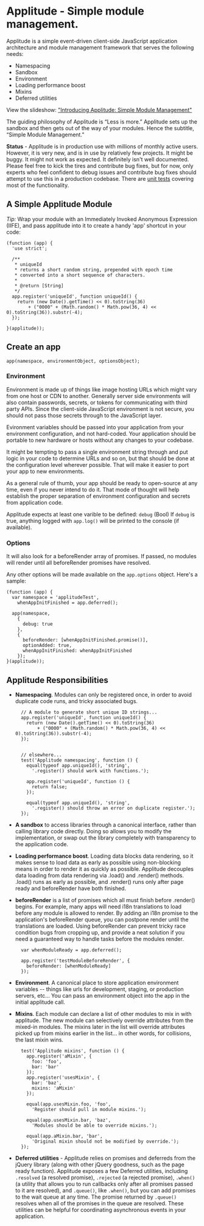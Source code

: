 # Applitude - Simple module management.

Applitude is a simple event-driven client-side JavaScript application architecture and module management framework that serves the following needs:

* Namespacing
* Sandbox
* Environment
* Loading performance boost
* Mixins
* Deferred utilities

View the slideshow: ["Introducing Applitude: Simple Module Management"](https://docs.google.com/presentation/embed?id=1BQ6s5EzLqenWZX1RCUIgVlJViKzjZAvvxN4UVkQzspo&start=false&loop=false&delayms=10000)

The guiding philosophy of Applitude is “Less is more.” Applitude sets up the sandbox and then gets out of the way of your modules. Hence the subtitle, “Simple Module Management.”

**Status** - Applitude is in production use with millions of monthly active users. However, it is very new, and is in use by relatively few projects. It might be buggy. It might not work as expected. It definitely isn't well documented. Please feel free to kick the tires and contribute bug fixes, but for now, only experts who feel confident to debug issues and contribute bug fixes should attempt to use this in a production codebase.
There are [unit tests](http://applitude.herokuapp.com/) covering most of the functionality.

## A Simple Applitude Module

*Tip:* Wrap your module with an Immediately Invoked Anonymous Expression (IIFE), and pass applitude into it to create a handy 'app' shortcut in your code:

    (function (app) {
      'use strict';
    
      /**
       * uniqueId
       * returns a short random string, prepended with epoch time
       * converted into a short sequence of characters.
       * 
       * @return [String] 
       */
      app.register('uniqueId', function uniqueId() {
        return (new Date().getTime() << 0).toString(36)
            + ("0000" + (Math.random() * Math.pow(36, 4) << 0).toString(36)).substr(-4);
      });
    
    }(applitude));

## Create an app

    app(namespace, environmentObject, optionsObject);

### Environment

Environment is made up of things like image hosting URLs which might vary from one host or CDN to another. Generally server side environments will also contain passwords, secrets, or tokens for communicating with third party APIs. Since the client-side JavaScript environment is not secure, you should not pass those secrets through to the JavaScript layer.

Evironment variables should be passed into your application from your environment configuration, and not hard-coded. Your application should be portable to new hardware or hosts without any changes to your codebase.

It might be tempting to pass a single environment string through and put logic in your code to determine URLs and so on, but that should be done at the configuration level wherever possible. That will make it easier to port your app to new environments.

As a general rule of thumb, your app should be ready to open-source at any time, even if you never intend to do it. That mode of thought will help establish the proper separation of environment configuration and secrets from application code.

Applitude expects at least one varible to be defined: `debug` (Bool) If `debug` is true, anything logged with `app.log()` will be printed to the console (if available).

### Options

It will also look for a beforeRender array of promises. If passed, no modules will render until all beforeRender promises have resolved.

Any other options will be made available on the `app.options` object. Here's a sample:

    (function (app) {
      var namespace = 'applitudeTest',
        whenAppInitFinished = app.deferred();
    
      app(namespace,
        {
          debug: true
        },
        {
          beforeRender: [whenAppInitFinished.promise()],
          optionAdded: true,
          whenAppInitFinished: whenAppInitFinished
        });
    }(applitude));

## Applitude Responsibilities

* **Namespacing**. Modules can only be registered once, in order to avoid duplicate code runs, and tricky associated bugs.

        // A module to generate short unique ID strings...
        app.register('uniqueId', function uniqueId() {
          return (new Date().getTime() << 0).toString(36)
              + ("0000" + (Math.random() * Math.pow(36, 4) << 0).toString(36)).substr(-4);
        });


        // elsewhere...
        test('Applitude namespacing', function () {
          equal(typeof app.uniqueId(), 'string',
            '.register() should work with functions.');
    
          app.register('uniqueId', function () {
            return false;
          });
    
          equal(typeof app.uniqueId(), 'string',
            '.register() should throw an error on duplicate register.');
        });

* **A sandbox** to access libraries through a canonical interface, rather than calling library code directly. Doing so allows you to modify the implementation, or swap out the library completely with transparency to the application code.

* **Loading performance boost**. Loading data blocks data rendering, so it makes sense to load data as early as possible using non-blocking means in order to render it as quickly as possible. Applitude decouples data loading from data rendering via .load() and .render() methods. .load() runs as early as possible, and .render() runs only after page ready and beforeRender have both finished.

* **beforeRender** is a list of promises which all must finish before .render() begins. For example, many apps will need i18n translations to load before any module is allowed to render. By adding an i18n promise to the application's beforeRender queue, you can postpone render until the translations are loaded. Using beforeRender can prevent tricky race condition bugs from cropping up, and provide a neat solution if you need a guaranteed way to handle tasks before the modules render.

        var whenModuleReady = app.deferred();
  
        app.register('testModuleBeforeRender', {
          beforeRender: [whenModuleReady]
        });

* **Environment**. A canonical place to store application environment variables -- things like urls for development, staging, or production servers, etc... You can pass an environment object into the app in the initial applitude call.

* **Mixins**. Each module can declare a list of other modules to mix in with applitude. The new module can selectively override attributes from the mixed-in modules. The mixins later in the list will override attributes picked up from mixins earlier in the list... in other words, for collisions, the last mixin wins.
    
        
        test('Applitude mixins', function () {
          app.register('aMixin', {
            foo: 'foo',
            bar: 'bar'
          });
          app.register('usesMixin', {
            bar: 'baz',
            mixins: 'aMixin'
          });
        
          equal(app.usesMixin.foo, 'foo',
            'Register should pull in module mixins.');
        
          equal(app.usesMixin.bar, 'baz',
            'Modules should be able to override mixins.');
        
          equal(app.aMixin.bar, 'bar',
            'Original mixin should not be modified by override.');
        });

* **Deferred utilities** - Applitude relies on promises and deferreds from the jQuery library (along with other jQuery goodness, such as the page ready function). Applitude exposes a few Deferred utilities, including `.resolved` (a resolved promise), `.rejected` (a rejected promise), `.when()` (a utility that allows you to run callbacks only after all promises passed to it are resolved), and `.queue()`, like `.when()`, but you can add promises to the wait queue at any time. The promise returned by `.queue()` resolves when all of the promises in the queue are resolved. These utilities can be helpful for coordinating asynchronous events in your application.